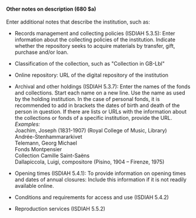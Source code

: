 #### **Other notes on description (680 $a)**

Enter additional notes that describe the institution, such as:

- Records management and collecting policies (ISDIAH 5.3.5): Enter information about the collecting policies of the institution. Indicate whether the repository seeks to acquire materials by transfer, gift, purchase and/or loan.
- Classification of the collection, such as "Collection in GB-Lbl"
- Online repository: URL of the digital repository of the institution
- Archival and other holdings (ISDIAH 5.3.7): Enter the names of the fonds and collections. Start each name on a new line. Use the name as used by the holding institution. In the case of personal fonds, it is recommended to add in brackets the dates of birth and death of the person in question.  If there are lists or URLs with the information about the collections or fonds of a specific institution, provide the URL.   
_Examples:_  
  Joachim, Joseph (1831-1907) (Royal College of Music, Library)  
  Andrée-Stenhammararkivet  
  Telemann, Georg Michael  
  Fonds Montpensier  
  Collection Camille Saint-Saëns  
   Dallapiccola, Luigi, compositore (Pisino, 1904 – Firenze, 1975) 

- Opening times (ISDIAH 5.4.1): To provide information on opening times and dates of annual closures: Include this information if it is not readily available online.
- Conditions and requirements for access and use (ISDIAH 5.4.2)
- Reproduction services (ISDIAH 5.5.2)